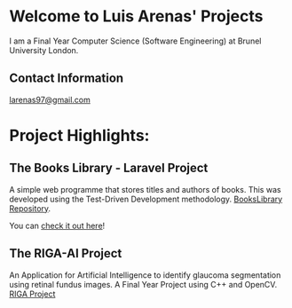 # Welcome to Luis Arenas' Projects
I am a Final Year Computer Science (Software Engineering)
at Brunel University London.
## Contact Information
larenas97@gmail.com

# Project Highlights:
## The Books Library - Laravel Project
A simple web programme that stores titles and authors of books. This was developed using the Test-Driven Development methodology.
[BooksLibrary Repository](https://github.com/arenzo97/BooksLibrary).

You can [check it out here](http://bookslibrary-env.eba-c2rhdpgy.eu-west-2.elasticbeanstalk.com/)!
## The RIGA-AI Project
An Application for Artificial Intelligence to identify glaucoma segmentation using retinal fundus images.
A Final Year Project using C++ and OpenCV.
[RIGA Project](https://arenzo97.github.io/RIGA_AI_Project/)
